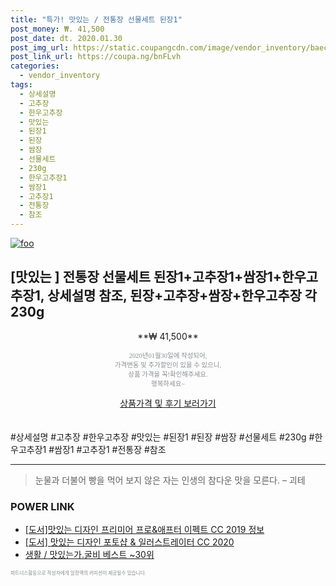 ```yaml
--- 
title: "특가! 맛있는 / 전통장 선물세트 된장1" 
post_money: ₩. 41,500 
post_date: dt. 2020.01.30 
post_img_url: https://static.coupangcdn.com/image/vendor_inventory/baec/48733e8b273d5f2c8f2471348c4d454a13e9223660e9252bffd5625809af.jpg 
post_link_url: https://coupa.ng/bnFLvh 
categories: 
  - vendor_inventory 
tags: 
  - 상세설명 
  - 고추장 
  - 한우고추장 
  - 맛있는 
  - 된장1 
  - 된장 
  - 쌈장 
  - 선물세트 
  - 230g 
  - 한우고추장1 
  - 쌈장1 
  - 고추장1 
  - 전통장 
  - 참조 
--- 
```

[![foo](https://static.coupangcdn.com/image/vendor_inventory/baec/48733e8b273d5f2c8f2471348c4d454a13e9223660e9252bffd5625809af.jpg)](https://coupa.ng/bnFLvh) 

## [맛있는 ] 전통장 선물세트 된장1+고추장1+쌈장1+한우고추장1, 상세설명 참조, 된장+고추장+쌈장+한우고추장 각 230g 
<p style="text-align: center;">**₩ 41,500**</p> 
<p style="text-align: center;"><span style="color: #898c8f; font-family: Georgia,Times,serif; font-size: 0.75em;">2020년01월30일에 작성되어, <br>가격변동 및 추가할인이 있을 수 있으니,<br> 상품 가격을 꼭!확인해주세요.<br>행복하세요~</span> 
</p>	 
<div markdown="0" style="text-align: center;"><a href="https://coupa.ng/bnFLvh" class="btn btn--success">상품가격 및 후기 보러가기</a></div> 
<br><br> 
  #상세설명 #고추장 #한우고추장 #맛있는 #된장1 #된장 #쌈장 #선물세트 #230g #한우고추장1 #쌈장1 #고추장1 #전통장 #참조 
<hr> 

> 눈물과 더불어 빵을 먹어 보지 않은 자는 인생의 참다운 맛을 모른다. – 괴테 


### POWER LINK

* <a href="https://blog.naver.com/sakai111/221760155663" target="_blank">[도서]맛있는 디자인 프리미어 프로&애프터 이펙트 CC 2019 정보</a>
* <a href="https://blog.naver.com/sakai111/221790688924" target="_blank">[도서] 맛있는 디자인 포토샵 & 일러스트레이터 CC 2020</a>
* <a href="https://blog.naver.com/santokki14/221778339118" target="_blank">생활 / 맛있는가.굴비 베스트 ~30위</a>

<span style="color: #898c8f; font-family: Georgia,Times,serif; font-size: 0.55em;">파트너스활동으로 작성자에게 일정액의 커미션이 제공될수 있습니다.</span> 
